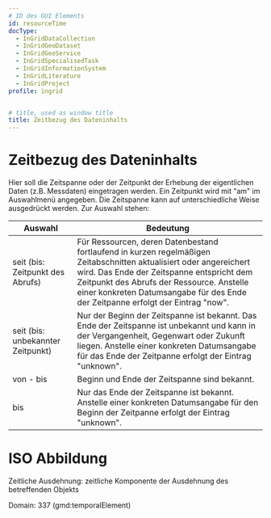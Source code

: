 ```yaml
---
# ID des GUI Elements
id: resourceTime
docType:
  - InGridDataCollection
  - InGridGeoDataset
  - InGridGeoService
  - InGridSpecialisedTask
  - InGridInformationSystem
  - InGridLiterature
  - InGridProject
profile: ingrid


# title, used as window title
title: Zeitbezug des Dateninhalts
---
```


# Zeitbezug des Dateninhalts

Hier soll die Zeitspanne oder der Zeitpunkt der Erhebung
der eigentlichen Daten (z.B. Messdaten) eingetragen werden.
Ein Zeitpunkt wird mit "am" im Auswahlmenü angegeben.
Die Zeitspanne kann auf unterschiedliche Weise
ausgedrückt werden. Zur Auswahl stehen:


| Auswahl                     | Bedeutung                                                                                                                             |
| --------------------------- |---------------------------------------------------------------------------------------------------------------------------------------| 
| seit (bis: Zeitpunkt des Abrufs) | Für Ressourcen, deren Datenbestand fortlaufend in kurzen regelmäßigen Zeitabschnitten aktualisiert oder angereichert wird. Das Ende der Zeitspanne entspricht dem Zeitpunkt des Abrufs der Ressource. Anstelle einer konkreten Datumsangabe für des Ende der Zeitpanne erfolgt der Eintrag "now".|
| seit (bis: unbekannter Zeitpunkt) | Nur der Beginn der Zeitspanne ist bekannt. Das Ende der Zeitspanne ist unbekannt und kann in der Vergangenheit, Gegenwart oder Zukunft liegen. Anstelle einer konkreten Datumsangabe für das Ende der Zeitpanne erfolgt der Eintrag "unknown".|
| von - bis                   | Beginn und Ende der Zeitspanne sind bekannt.                                                                                                               |
| bis                         | Nur das Ende der Zeitspanne ist bekannt. Anstelle einer konkreten Datumsangabe für den Beginn der Zeitpanne erfolgt der Eintrag "unknown".                                                                                                    |

# ISO Abbildung

Zeitliche Ausdehnung: zeitliche Komponente der Ausdehnung des betreffenden Objekts

Domain: 337 (gmd:temporalElement)

